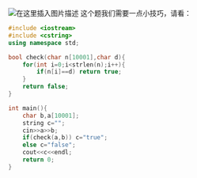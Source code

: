 ![在这里插入图片描述](https://pic.2ge.org/cdn/?url=https://img-blog.csdnimg.cn/img_convert/5beb3f0fc6f3d2b7661e36b8a27e206e.png)
这个题我们需要一点小技巧，请看：

```cpp
#include <iostream>
#include <cstring>
using namespace std;

bool check(char n[10001],char d){
	for(int i=0;i<strlen(n);i++){
		if(n[i]==d) return true;
	}
	return false;
}

int main(){
	char b,a[10001];
	string c="";
	cin>>a>>b;
	if(check(a,b)) c="true";
	else c="false";
	cout<<c<<endl;
	return 0;
} 
```


